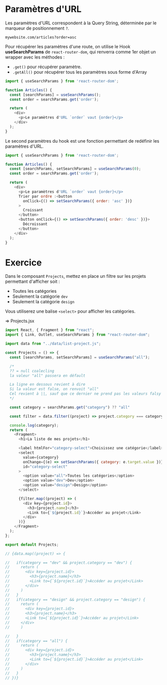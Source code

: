# Paramètres d'URL

Les paramètres d'URL correspondent à la Query String, déterminée par le marqueur de positionnement `?`.

```
mywebsite.com/articles?order=asc
```

Pour récupérer les paramètres d'une route, on utilise le Hook **useSearchParams** de `react-router-dom`, qui renverra comme 1er objet un wrapper avec les méthodes :

- `.get()` pour récupérer paramètre.
- `.getAll()` pour récupérer tous les paramètres sous forme d'Array

```js
import { useSearchParams } from 'react-router-dom';

function Articles() {
  const [searchParams] = useSearchParams();
  const order = searchParams.get('order');

  return (
    <div>
      <p>Le paramètres d'URL `order` vaut {order}</p>
    </div>
  );
}
```

Le second paramètres du hook est une fonction permettant de redéfinir les paramètres d'URL.

```js
import { useSearchParams } from 'react-router-dom';

function Articles() {
  const [searchParams, setSearchParams] = useSearchParams(0);
  const order = searchParams.get('order');

  return (
    <div>
      <p>Le paramètres d'URL `order` vaut {order}</p>
      Trier par ordre :<button
        onClick={() => setSearchParams({ order: 'asc' })}
      >
        Croissant
      </button>
      <button onClick={() => setSearchParams({ order: 'desc' })}>
        Décroissant
      </button>
    </div>
  );
}
```

# Exercice

Dans le composant `Projects`, mettez en place un filtre sur les projets permettant d'afficher soit :

- Toutes les catégories
- Seulement la catégorie `dev`
- Seulement la catégorie `design`

Vous utiliserez une balise `<select>` pour afficher les catégories.



=> Projects.jsx

```js
import React, { Fragment } from "react";
import { Link, Outlet, useSearchParams } from "react-router-dom";

import data from "../data/list-project.js";

const Projects = () => {
  const [searchParams, setSearchParams] = useSearchParams("all");

  /* 
  ?? = null coalecling 
  la valeur "all" passera en défault 

  La ligne en dessous revient à dire 
  Si la valeur est false, on renvoit "all"
  Cel revient à ||, sauf que ce dernier ne prend pas les valeurs falsy
  */

  const category = searchParams.get("category") ?? "all"

  const filter = data.filter((project) => project.category === category || category === "all");

  console.log(category);
  return (
    <Fragment>
      <h1>La liste de mes projets</h1>

      <label htmlFor="category-select">Choisissez une catégorie</label>
      <select
        value={category}
        onChange={(e) => setSearchParams({ category: e.target.value })}
        id="category-select"
      >
        <option value="all">Toutes les catégories</option>
        <option value="dev">Dev</option>
        <option value="design">Design</option>
      </select>

      {filter.map((project) => (
        <div key={project.id}>
          <h3>{project.name}</h3>
          <Link to={`${project.id}`}>Accéder au projet</Link>
        </div>
      ))}
    </Fragment>
  );
};

export default Projects;

// {data.map((project) => {

//   if(category == "dev" && project.category == "dev") {
//     return (
//       <div key={project.id}>
//         <h3>{project.name}</h3>
//         <Link to={`${project.id}`}>Accéder au projet</Link>
//       </div>
//     )
//   }
//   if(category == "design" && project.category == "design") {
//     return (
//       <div key={project.id}>
//       <h3>{project.name}</h3>
//       <Link to={`${project.id}`}>Accéder au projet</Link>
//     </div>
//     )

//   }
//   if(category == "all") {
//     return (
//       <div key={project.id}>
//         <h3>{project.name}</h3>
//         <Link to={`${project.id}`}>Accéder au projet</Link>
//       </div>
//     )
//   }
// })}

```